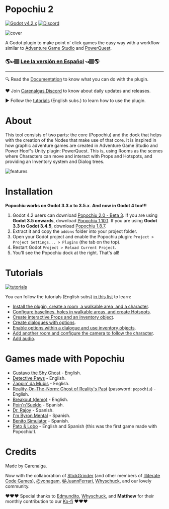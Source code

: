 # Popochiu 2

[![Godot v4.2.x](https://img.shields.io/badge/Godot-4.2.x-blue)](https://godotengine.org/download/archive/4.2.1-stable/) [![Discord](https://img.shields.io/discord/1128222869898416182?label=Discord&logo=discord&logoColor=ffffff&labelColor=5865F2&color=5865F2)](https://discord.gg/Frv8C9Ters)

![cover](https://github.com/carenalgas/popochiu/wiki/images/popochiu_2_hero-en.png "Popochiu")

A Godot plugin to make point n' click games the easy way with a workflow similar to [Adventure Game Studio](https://www.adventuregamestudio.co.uk/) and [PowerQuest](https://powerhoof.itch.io/powerquest).

### 🌎👉🏽 [Lee la versión en Español](./LEEME.md) 👈🏽🌎

---

🔍 Read the [Documentation](https://carenalgas.github.io/popochiu/) to know what you can do with the plugin.

❤️ Join [Carenalgas Discord](https://discord.gg/Frv8C9Ters) to know about daily updates and releases.

▶️ Follow the [tutorials](https://www.youtube.com/playlist?list=PLH0IOYEunrBDz6h4G3vujEmQUZs8vLjz8) (English subs.) to learn how to use the plugin.



# About

This tool consists of two parts: the core (Popochiu) and the dock that helps with the creation of the Nodes that make use of that core. It is inspired in how graphic adventure games are created in Adventure Game Studio and Power Hoof's Unity plugin: PowerQuest. This is, using Rooms as the scenes where Characters can move and interact with Props and Hotspots, and providing an Inventory system and Dialog trees.

![features](https://github.com/carenalgas/popochiu/wiki/images/popochiu_list_of_features-en.png "Features")



# Installation

**Popochiu works on Godot 3.3.x to 3.5.x**. **And now in Godot 4 too!!!**

1. Godot 4.2 users can download [Popochiu 2.0 - Beta 3](https://github.com/carenalgas/popochiu/releases/download/v2.0.0-beta3/popochiu-v2.0.0-beta3.zip). If you are using **Godot 3.5 onwards**, download [Popochiu 1.10.1](https://github.com/carenalgas/popochiu/releases/download/v1.10.1/popochiu-v1.10.1.zip). If you are using **Godot 3.3 to Godot 3.4.5**, download [Popochiu 1.8.7](https://github.com/carenalgas/popochiu/releases/download/v1.8.7/popochiu-v1.8.7.zip).
2. Extract it and copy the `addons` folder into your project folder.
3. Open your Godot project and enable the Popochiu plugin: `Project > Project Settings... > Plugins` (the tab on the top).
4. Restart Godot `Project > Reload Current Project`.
5. You'll see the Popochiu dock at the right. That's all!



# Tutorials

[![tutorials](https://github.com/carenalgas/popochiu/wiki/images/popochiu_tutorials_button-en.png "Go to the tutorials")](https://www.youtube.com/playlist?list=PLH0IOYEunrBDz6h4G3vujEmQUZs8vLjz8)

You can follow the tutorials (English subs) [in this list](https://www.youtube.com/playlist?list=PLH0IOYEunrBDz6h4G3vujEmQUZs8vLjz8) to learn:

- [Install the plugin, create a room, a walkable area, and a character](https://youtu.be/-N62S1DHbcs).
- [Configure baselines, holes in walkable areas, and create Hotspots](https://youtu.be/5RbqbG3_0ak).
- [Create interactive Props and an inventory object](https://youtu.be/_an0YF3Bd50).
- [Create dialogues with options](https://youtu.be/Aql4wh2itF4).
- [Enable options within a dialogue and use inventory objects](https://youtu.be/Ad_YBG-_wYE).
- [Add another room and configure the camera to follow the character](https://youtu.be/YFEZaSty3aw).
- [Add audio](https://youtu.be/VF7V6BJmQVQ).



# Games made with Popochiu

- [Gustavo the Shy Ghost](https://lexibobble.itch.io/gustavo-the-shy-ghost-project) - English.
- [Detective Paws](https://benjatk.itch.io/detective-paws) - English.
- [Zappin' da Mubis](https://carenalga.itch.io/zappin-da-mubis) - English.
- [Reality-On-The-Norm: Ghost of Reality's Past](https://edmundito.itch.io/ron-ghost) (password: `popochiu`) - English.
- [Breakout (demo)](https://rockyrococo.itch.io/breakout-demo) - English.
- [Poin'n'Sueldo](https://matata-exe.itch.io/pointnsueldo) - Spanish.
- [Dr. Rajoy](https://guldann.itch.io/dr-rajoy) - Spanish.
- [I'm Byron Mental](https://leocantus23.itch.io/im-byron-mental-colombia) - Spanish.
- [Benito Simulator](https://panconqueso94.itch.io/benito-simulator) - Spanish.
- [Pato & Lobo](https://perroviejo.itch.io/patolobo) - English and Spanish (this was the first game made with Popochiu!).



# Credits

Made by [Carenalga](https://carenalga.itch.io).

Now with the collaboration of [StickGrinder](https://twitter.com/StickGrinder) (and other members of [Illiterate Code Games](https://illiteratecodegames.itch.io)), [@vonagam](https://github.com/vonagam), [@JuannFerrari](https://github.com/JuannFerrari), [Whyschuck](https://github.com/Whyshchuck), and our lovely community.

:heart::heart::heart: Special thanks to [Edmundito](https://github.com/edmundito), [Whyschuck](https://github.com/Whyshchuck), and **Matthew** for their monthly contribution to our [Ko-fi](https://ko-fi.com/carenalga) :heart::heart::heart:
